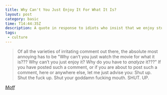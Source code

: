 ```yaml
---
title: Why Can't You Just Enjoy It For What It Is?
layout: post
category: basic
time: T14:44:35Z
description: A quote in response to idiots who insist that we enjoy stuff 'for what it is'.
tags: 
 - culture 
---
```


> Of all the varieties of irritating comment out there, the absolute most annoying has to be "Why can’t you just watch the movie for what it is??? Why can’t you just enjoy it? Why do you have to _analyze_ it???" If you have posted such a comment, or if you are about to post such a comment, here or anywhere else, let me just advise you: Shut up. Shut the fuck up. Shut your goddamn fucking mouth. SHUT. UP.

_[Moff](http://www.racialicious.com/2009/12/21/and-we-shall-call-this-moffs-law/)_
